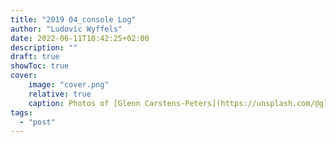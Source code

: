 ```yaml
---
title: "2019 04_console Log"
author: "Ludovic Wyffels"
date: 2022-06-11T10:42:25+02:00
description: ""
draft: true
showToc: true
cover:
    image: "cover.png"
    relative: true
    caption: Photos of [Glenn Carstens-Peters](https://unsplash.com/@glenncarstenspeters) on [Unsplash](https://unsplash.com)
tags:
  - "post"
---
```


